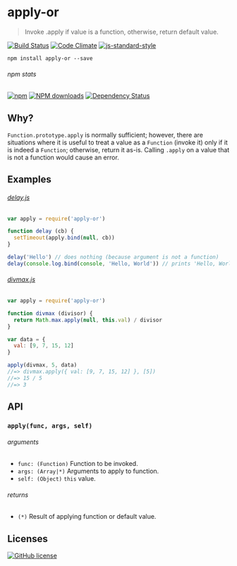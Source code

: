# apply-or
> Invoke .apply if value is a function, otherwise, return default value.

[![Build Status](http://img.shields.io/travis/wilmoore/apply-or.js.svg)](https://travis-ci.org/wilmoore/apply-or.js) [![Code Climate](https://codeclimate.com/github/wilmoore/apply-or.js/badges/gpa.svg)](https://codeclimate.com/github/wilmoore/apply-or.js) [![js-standard-style](https://img.shields.io/badge/code%20style-standard-brightgreen.svg?style=flat)](https://github.com/feross/standard)

```shell
npm install apply-or --save
```

###### npm stats

[![npm](https://img.shields.io/npm/v/apply-or.svg)](https://www.npmjs.org/package/apply-or) [![NPM downloads](http://img.shields.io/npm/dm/apply-or.svg)](https://www.npmjs.org/package/apply-or) [![Dependency Status](https://gemnasium.com/wilmoore/apply-or.js.svg)](https://gemnasium.com/wilmoore/apply-or.js)

## Why?

`Function.prototype.apply` is normally sufficient; however, there are situations where it is useful to treat a value as a `Function` (invoke it) only if it is indeed a `Function`; otherwise, return it as-is. Calling `.apply` on a value that is not a function would cause an error.

## Examples

###### [delay.js](examples/delay.js)

```js
var apply = require('apply-or')

function delay (cb) {
  setTimeout(apply.bind(null, cb))
}

delay('Hello') // does nothing (because argument is not a function)
delay(console.log.bind(console, 'Hello, World')) // prints 'Hello, World' to stdout
```

###### [divmax.js](examples/divmax.js)

```js
var apply = require('apply-or')

function divmax (divisor) {
  return Math.max.apply(null, this.val) / divisor
}

var data = {
  val: [9, 7, 15, 12]
}

apply(divmax, 5, data)
//=> divmax.apply({ val: [9, 7, 15, 12] }, [5])
//=> 15 / 5
//=> 3
```

## API

### `apply(func, args, self)`

###### arguments

 * `func: (Function)` Function to be invoked.
 * `args: (Array|*)` Arguments to apply to function.
 * `self: (Object)` `this` value.

###### returns

 * `(*)` Result of applying function or default value.

## Licenses

[![GitHub license](https://img.shields.io/github/license/wilmoore/apply-or.js.svg)](https://github.com/wilmoore/apply-or.js/blob/master/license)
